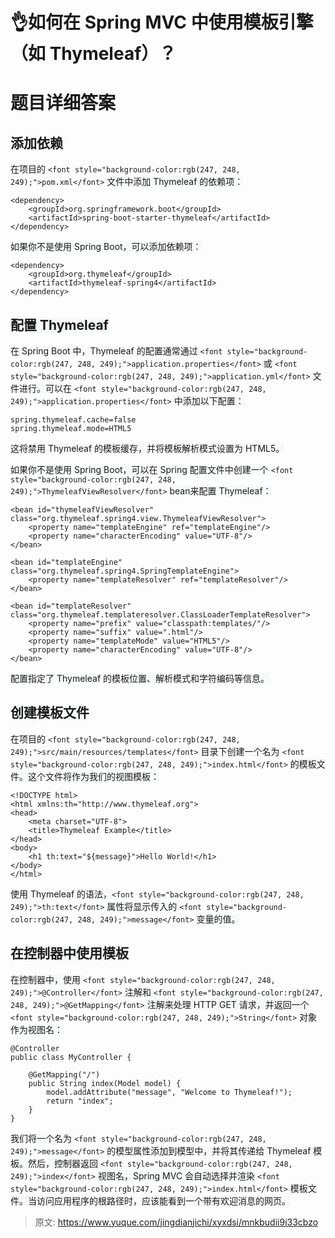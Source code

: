 # 👌如何在 Spring MVC 中使用模板引擎（如 Thymeleaf）？

# 题目详细答案
## <font style="background-color:rgb(247, 248, 249);">添加依赖</font>
<font style="background-color:rgb(247, 248, 249);">在项目的 </font>`<font style="background-color:rgb(247, 248, 249);">pom.xml</font>`<font style="background-color:rgb(247, 248, 249);"> 文件中添加 Thymeleaf 的依赖项：</font>

```plain
<dependency>
    <groupId>org.springframework.boot</groupId>
    <artifactId>spring-boot-starter-thymeleaf</artifactId>
</dependency>
```

<font style="background-color:rgb(247, 248, 249);">如果你不是使用 Spring Boot，可以添加依赖项：</font>

```plain
<dependency>
    <groupId>org.thymeleaf</groupId>
    <artifactId>thymeleaf-spring4</artifactId>
</dependency>
```

## <font style="background-color:rgb(247, 248, 249);">配置 Thymeleaf</font>
<font style="background-color:rgb(247, 248, 249);">在 Spring Boot 中，Thymeleaf 的配置通常通过 </font>`<font style="background-color:rgb(247, 248, 249);">application.properties</font>`<font style="background-color:rgb(247, 248, 249);"> 或 </font>`<font style="background-color:rgb(247, 248, 249);">application.yml</font>`<font style="background-color:rgb(247, 248, 249);"> 文件进行。可以在 </font>`<font style="background-color:rgb(247, 248, 249);">application.properties</font>`<font style="background-color:rgb(247, 248, 249);"> 中添加以下配置：</font>

```plain
spring.thymeleaf.cache=false
spring.thymeleaf.mode=HTML5
```

<font style="background-color:rgb(247, 248, 249);">这将禁用 Thymeleaf 的模板缓存，并将模板解析模式设置为 HTML5。</font>

<font style="background-color:rgb(247, 248, 249);">如果你不是使用 Spring Boot，可以在 Spring 配置文件中创建一个</font><font style="background-color:rgb(247, 248, 249);"> </font>`<font style="background-color:rgb(247, 248, 249);">ThymeleafViewResolver</font>`<font style="background-color:rgb(247, 248, 249);"> </font><font style="background-color:rgb(247, 248, 249);">bean来配置 Thymeleaf：</font>

```plain
<bean id="thymeleafViewResolver" class="org.thymeleaf.spring4.view.ThymeleafViewResolver">
    <property name="templateEngine" ref="templateEngine"/>
    <property name="characterEncoding" value="UTF-8"/>
</bean>

<bean id="templateEngine" class="org.thymeleaf.spring4.SpringTemplateEngine">
    <property name="templateResolver" ref="templateResolver"/>
</bean>

<bean id="templateResolver" class="org.thymeleaf.templateresolver.ClassLoaderTemplateResolver">
    <property name="prefix" value="classpath:templates/"/>
    <property name="suffix" value=".html"/>
    <property name="templateMode" value="HTML5"/>
    <property name="characterEncoding" value="UTF-8"/>
</bean>
```

<font style="background-color:rgb(247, 248, 249);">配置指定了 Thymeleaf 的模板位置、解析模式和字符编码等信息。</font>

## <font style="background-color:rgb(247, 248, 249);">创建模板文件</font>
<font style="background-color:rgb(247, 248, 249);">在项目的 </font>`<font style="background-color:rgb(247, 248, 249);">src/main/resources/templates</font>`<font style="background-color:rgb(247, 248, 249);"> 目录下创建一个名为 </font>`<font style="background-color:rgb(247, 248, 249);">index.html</font>`<font style="background-color:rgb(247, 248, 249);"> 的模板文件。这个文件将作为我们的视图模板：</font>

```plain
<!DOCTYPE html>
<html xmlns:th="http://www.thymeleaf.org">
<head>
    <meta charset="UTF-8">
    <title>Thymeleaf Example</title>
</head>
<body>
    <h1 th:text="${message}">Hello World!</h1>
</body>
</html>
```

<font style="background-color:rgb(247, 248, 249);">使用 Thymeleaf 的语法，</font>`<font style="background-color:rgb(247, 248, 249);">th:text</font>`<font style="background-color:rgb(247, 248, 249);"> 属性将显示传入的 </font>`<font style="background-color:rgb(247, 248, 249);">message</font>`<font style="background-color:rgb(247, 248, 249);"> 变量的值。</font>

## <font style="background-color:rgb(247, 248, 249);">在控制器中使用模板</font>
<font style="background-color:rgb(247, 248, 249);">在控制器中，使用 </font>`<font style="background-color:rgb(247, 248, 249);">@Controller</font>`<font style="background-color:rgb(247, 248, 249);"> 注解和 </font>`<font style="background-color:rgb(247, 248, 249);">@GetMapping</font>`<font style="background-color:rgb(247, 248, 249);"> 注解来处理 HTTP GET 请求，并返回一个 </font>`<font style="background-color:rgb(247, 248, 249);">String</font>`<font style="background-color:rgb(247, 248, 249);"> 对象作为视图名：</font>

```plain
@Controller
public class MyController {

    @GetMapping("/")
    public String index(Model model) {
        model.addAttribute("message", "Welcome to Thymeleaf!");
        return "index";
    }
}
```

<font style="background-color:rgb(247, 248, 249);">我们将一个名为 </font>`<font style="background-color:rgb(247, 248, 249);">message</font>`<font style="background-color:rgb(247, 248, 249);"> 的模型属性添加到模型中，并将其传递给 Thymeleaf 模板。然后，控制器返回 </font>`<font style="background-color:rgb(247, 248, 249);">index</font>`<font style="background-color:rgb(247, 248, 249);"> 视图名，Spring MVC 会自动选择并渲染 </font>`<font style="background-color:rgb(247, 248, 249);">index.html</font>`<font style="background-color:rgb(247, 248, 249);"> 模板文件。当访问应用程序的根路径时，应该能看到一个带有欢迎消息的网页。</font>

<font style="background-color:rgb(247, 248, 249);"></font>

<font style="background-color:rgb(247, 248, 249);"></font>



> 原文: <https://www.yuque.com/jingdianjichi/xyxdsi/mnkbudii9i33cbzo>